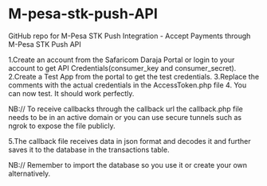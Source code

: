 # M-pesa-stk-push-API
GitHub repo for M-Pesa STK Push Integration - Accept Payments through M-Pesa STK Push API

1.Create an account from the Safaricom Daraja Portal or login to your account to get API Credentials(consumer_key and consumer_secret).
2.Create a Test App from the portal to get the test credentials.
3.Replace the comments with the actual credentials in the AccessToken.php file
4. You can now test. It should work perfectly.

NB:// To receive callbacks through the callback url the callback.php file needs to be in an active domain or you can use secure tunnels such as ngrok to expose the file publicly.

5.The callback file receives data in json format and decodes it and further saves it to the database in the transactions table.

NB:// Remember to import the database so you use it or create your own alternatively. 


